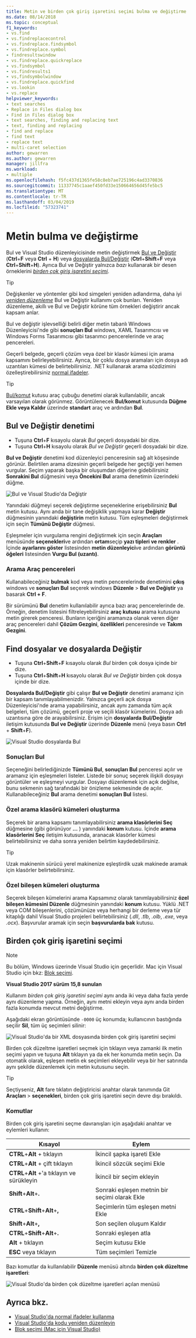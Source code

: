 ```yaml
---
title: Metin ve birden çok giriş işaretini seçimi bulma ve değiştirme
ms.date: 08/14/2018
ms.topic: conceptual
f1_keywords:
- vs.find
- vs.findreplacecontrol
- vs.findreplace.findsymbol
- vs.findreplace.symbol
- findresultswindow
- vs.findreplace.quickreplace
- vs.findsymbol
- vs.findresults1
- vs,findsymbolwindow
- vs.findreplace.quickfind
- vs.lookin
- vs.replace
helpviewer_keywords:
- text searches
- Replace in Files dialog box
- Find in Files dialog box
- text searches, finding and replacing text
- text, finding and replacing
- find and replace
- find text
- replace text
- multi-caret selection
author: gewarren
ms.author: gewarren
manager: jillfra
ms.workload:
- multiple
ms.openlocfilehash: f5fc437d1365fe58c8eb7ae725196c4ad3370836
ms.sourcegitcommit: 11337745c1aaef450fd33e150664656d45fe5bc5
ms.translationtype: MT
ms.contentlocale: tr-TR
ms.lasthandoff: 03/04/2019
ms.locfileid: "57323741"
---
```

# <a name="find-and-replace-text"></a>Metin bulma ve değiştirme

Bul ve Visual Studio düzenleyicisinde metin değiştirmek [Bul ve Değiştir](#find-and-replace-control) (**Ctrl**+**F** veya **Ctrl** + **H**) veya [dosyalarda Bul/Değiştir](#find-in-files-and-replace-in-files) (**Ctrl**+**Shift**+**F**  veya **Ctrl**+**Shift**+**H**). Ayrıca Bul ve Değiştir yalnızca *bazı* kullanarak bir desen örneklerini  *[birden çok giriş işaretini seçimi](#multi-caret-selection)*.

> [!TIP]
> Değişkenler ve yöntemler gibi kod simgeleri yeniden adlandırma, daha iyi *[yeniden düzenleme](../ide/reference/rename.md)* Bul ve Değiştir kullanımı çok bunları. Yeniden düzenleme, akıllı ve Bul ve Değiştir körüne tüm örnekleri değiştirir ancak kapsam anlar.

Bul ve değiştir işlevselliği belirli diğer metin tabanlı Windows Düzenleyicisi'nde gibi **sonuçları Bul** windows, XAML Tasarımcısı ve Windows Forms Tasarımcısı gibi tasarımcı pencerelerinde ve araç pencereleri.

Geçerli belgede, geçerli çözüm veya özel bir klasör kümesi için arama kapsamını belirleyebilirsiniz. Ayrıca, bir çoklu dosya aramaları için dosya adı uzantıları kümesi de belirtebilirsiniz. .NET kullanarak arama sözdizimini özelleştirebilirsiniz [normal ifadeler](../ide/using-regular-expressions-in-visual-studio.md).

> [!TIP]
> [Bul/komut](../ide/find-command-box.md) kutusu araç çubuğu denetimi olarak kullanılabilir, ancak varsayılan olarak görünmez. Görüntülenecek **Bul/komut** kutusunda **Düğme Ekle veya Kaldır** üzerinde **standart** araç ve ardından **Bul**.

## <a name="find-and-replace-control"></a>Bul ve Değiştir denetimi

- Tuşuna **Ctrl**+**F** kısayolu olarak *Bul* geçerli dosyadaki bir dize.
- Tuşuna **Ctrl**+**H** kısayolu olarak *Bul ve Değiştir* geçerli dosyadaki bir dize.

**Bul ve Değiştir** denetimi kod düzenleyici penceresinin sağ alt köşesinde görünür. Belirtilen arama dizesinin geçerli belgede her geçtiği yeri hemen vurgular. Seçim yaparak başka bir oluşumdan diğerine gidebilirsiniz **Sonrakini Bul** düğmesini veya **Öncekini Bul** arama denetimin üzerindeki düğme.

![Bul ve Visual Studio'da Değiştir](media/find-and-replace-box.png)

Yanındaki düğmeyi seçerek değiştirme seçeneklerine erişebilirsiniz **Bul** metin kutusu. Aynı anda bir tane değişiklik yapmaya karar **Değiştir** düğmesinin yanındaki **değiştirin** metin kutusu. Tüm eşleşmeleri değiştirmek için seçin **Tümünü Değiştir** düğmesi.

Eşleşmeler için vurgulama rengini değiştirmek için seçin **Araçları** menüsünde **seçenekleri**ve ardından **ortam**seçip **yazı tipleri ve renkler** . İçinde **ayarlarını göster** listesinden **metin düzenleyici**ve ardından **görüntü öğeleri** listesinden **Vurgu Bul (uzantı)**.

### <a name="search-tool-windows"></a>Arama Araç pencereleri

Kullanabileceğiniz **bulmak** kod veya metin pencerelerinde denetimini **çıkış** windows ve **sonuçları Bul** seçerek windows **Düzenle**  >  **Bul ve Değiştir** ya basarak **Ctrl + F**.

Bir sürümünü **Bul** denetim kullanılabilir ayrıca bazı araç pencerelerinde de. Örneğin, denetim listesini filtreleyebilirsiniz **araç kutusu** arama kutusuna metin girerek penceresi. Bunların içeriğini aramanıza olanak veren diğer araç pencereleri dahil **Çözüm Gezgini**, **özellikleri** penceresinde ve **Takım Gezgini**.

## <a name="find-in-files-and-replace-in-files"></a>Find dosyalar ve dosyalarda Değiştir

- Tuşuna **Ctrl**+**Shift**+**F** kısayolu olarak *Bul* birden çok dosya içinde bir dize.
- Tuşuna **Ctrl**+**Shift**+**H** kısayolu olarak *Bul ve Değiştir* birden çok dosya içinde bir dize.

**Dosyalarda Bul/Değiştir** gibi çalışır **Bul ve Değiştir** denetimi aramanız için bir kapsam tanımlayabilmenizdir. Yalnızca geçerli açık dosya Düzenleyicisi'nde arama yapabilirsiniz, ancak aynı zamanda tüm açık belgeleri, tüm çözümü, geçerli proje ve seçili klasör kümelerini. Dosya adı uzantısına göre de arayabilirsiniz. Erişim için **dosyalarda Bul/Değiştir** iletişim kutusunda **Bul ve Değiştir** üzerinde **Düzenle** menü (veya basın **Ctrl** + **Shift**+**F**).

![Visual Studio dosyalarda Bul](media/find-in-files-box.png)

### <a name="find-results"></a>Sonuçları Bul

Seçeneğini belirlediğinizde **Tümünü Bul**, **sonuçları Bul** penceresi açılır ve aramanız için eşleşmeleri listeler. Listede bir sonuç seçerek ilişkili dosyayı görüntüler ve eşleşmeyi vurgular. Dosyayı düzenlemek için açık değilse, bunu sekmenin sağ tarafındaki bir önizleme sekmesinde de açılır. Kullanabileceğiniz **Bul** arama denetimi **sonuçları Bul** listesi.

### <a name="create-custom-search-folder-sets"></a>Özel arama klasörü kümeleri oluşturma

Seçerek bir arama kapsamı tanımlayabilirsiniz **arama klasörlerini Seç** düğmesine (gibi görünüyor **...** ) yanındaki **konum** kutusu. İçinde **arama klasörlerini Seç** iletişim kutusunda, aranacak klasörler kümesi belirtebilirsiniz ve daha sonra yeniden belirtim kaydedebilirsiniz.

> [!TIP]
> Uzak makinenin sürücü yerel makinenize eşleştirdik uzak makinede aramak için klasörler belirtebilirsiniz.

### <a name="create-custom-component-sets"></a>Özel bileşen kümeleri oluşturma

Seçerek bileşen kümelerini arama Kapsamınız olarak tanımlayabilirsiniz **özel bileşen kümesini Düzenle** düğmesinin yanındaki **konum** kutusu. Yüklü .NET veya COM bileşenlerini, çözümünüze veya herhangi bir derleme veya tür kitaplığı dahil Visual Studio projeleri belirtebilirsiniz (*.dll*, *.tlb*, *.olb*, *.exe*, veya *.ocx*). Başvurular aramak için seçin **başvurularda bak** kutusu.

## <a name="multi-caret-selection"></a>Birden çok giriş işaretini seçimi

> [!NOTE]
> Bu bölüm, Windows üzerinde Visual Studio için geçerlidir. Mac için Visual Studio için bkz: [Blok seçimi](/visualstudio/mac/block-selection).

**Visual Studio 2017 sürüm 15,8 sunulan**

Kullanım *birden çok giriş işaretini seçimi* aynı anda iki veya daha fazla yerde aynı düzenleme yapma. Örneğin, aynı metni ekleyin veya aynı anda birden fazla konumda mevcut metni değiştirme.

Aşağıdaki ekran görüntüsünde `-0000` üç konumda; kullanıcının bastığında seçilir **Sil**, tüm üç seçimleri silinir:

![Visual Studio'da bir XML dosyasında birden çok giriş işaretini seçimi](media/multi-caret-selection.png)

Birden çok düzeltme işaretleri seçmek için tıklayın veya zamanki ilk metin seçimi yapın ve tuşuna **Alt** tıklayın ya da ek her konumda metin seçin. Da otomatik olarak, eşleşen metin ek seçimleri ekleyebilir veya bir her satırında aynı şekilde düzenlemek için metin kutusunu seçin.

> [!TIP]
> Seçtiyseniz, **Alt** fare tıklatın değiştiricisi anahtar olarak tanımında Git **Araçları** > **seçenekleri**, birden çok giriş işaretini seçin devre dışı bırakıldı.

### <a name="commands"></a>Komutlar

Birden çok giriş işaretini seçme davranışları için aşağıdaki anahtar ve eylemleri kullanın:

|Kısayol|Eylem|
|-|-|
|**CTRL**+**Alt** + tıklayın|İkincil şapka işareti Ekle|
|**CTRL**+**Alt** + çift tıklayın|İkincil sözcük seçimi Ekle|
|**CTRL**+**Alt** +'a tıklayın ve sürükleyin|İkincil bir seçim ekleyin|
|**Shift**+**Alt**+**.**|Sonraki eşleşen metnin bir seçimi olarak Ekle|
|**CTRL**+**Shift**+**Alt**+**,**|Seçimlerin tüm eşleşen metni Ekle|
|**Shift**+**Alt**+**,**|Son seçilen oluşum Kaldır|
|**CTRL**+**Shift**+**Alt**+**.**|Sonraki eşleşen atla|
|**Alt** + tıklayın|Seçim kutusu Ekle|
|**ESC** veya tıklayın|Tüm seçimleri Temizle|

Bazı komutlar da kullanılabilir **Düzenle** menüsü altında **birden çok düzeltme işaretleri**:

![Visual Studio'da birden çok düzeltme işaretleri açılan menüsü](media/edit-menu-multiple-carets.png)

## <a name="see-also"></a>Ayrıca bkz.

- [Visual Studio'da normal ifadeler kullanma](../ide/using-regular-expressions-in-visual-studio.md)
- [Visual Studio'da kodu yeniden düzenleyin](../ide/refactoring-in-visual-studio.md)
- [Blok seçimi (Mac için Visual Studio)](/visualstudio/mac/block-selection)